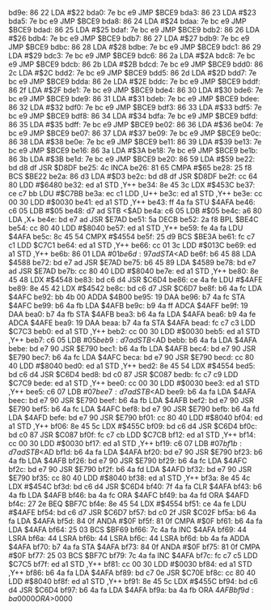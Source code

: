 bd9e: 86 22     LDA    #$22
bda0: 7e bc e9  JMP    $BCE9
bda3: 86 23     LDA    #$23
bda5: 7e bc e9  JMP    $BCE9
bda8: 86 24     LDA    #$24
bdaa: 7e bc e9  JMP    $BCE9
bdad: 86 25     LDA    #$25
bdaf: 7e bc e9  JMP    $BCE9
bdb2: 86 26     LDA    #$26
bdb4: 7e bc e9  JMP    $BCE9
bdb7: 86 27     LDA    #$27
bdb9: 7e bc e9  JMP    $BCE9
bdbc: 86 28     LDA    #$28
bdbe: 7e bc e9  JMP    $BCE9
bdc1: 86 29     LDA    #$29
bdc3: 7e bc e9  JMP    $BCE9
bdc6: 86 2a     LDA    #$2A
bdc8: 7e bc e9  JMP    $BCE9
bdcb: 86 2b     LDA    #$2B
bdcd: 7e bc e9  JMP    $BCE9
bdd0: 86 2c     LDA    #$2C
bdd2: 7e bc e9  JMP    $BCE9
bdd5: 86 2d     LDA    #$2D
bdd7: 7e bc e9  JMP    $BCE9
bdda: 86 2e     LDA    #$2E
bddc: 7e bc e9  JMP    $BCE9
bddf: 86 2f     LDA    #$2F
bde1: 7e bc e9  JMP    $BCE9
bde4: 86 30     LDA    #$30
bde6: 7e bc e9  JMP    $BCE9
bde9: 86 31     LDA    #$31
bdeb: 7e bc e9  JMP    $BCE9
bdee: 86 32     LDA    #$32
bdf0: 7e bc e9  JMP    $BCE9
bdf3: 86 33     LDA    #$33
bdf5: 7e bc e9  JMP    $BCE9
bdf8: 86 34     LDA    #$34
bdfa: 7e bc e9  JMP    $BCE9
bdfd: 86 35     LDA    #$35
bdff: 7e bc e9  JMP    $BCE9
be02: 86 36     LDA    #$36
be04: 7e bc e9  JMP    $BCE9
be07: 86 37     LDA    #$37
be09: 7e bc e9  JMP    $BCE9
be0c: 86 38     LDA    #$38
be0e: 7e bc e9  JMP    $BCE9
be11: 86 39     LDA    #$39
be13: 7e bc e9  JMP    $BCE9
be16: 86 3a     LDA    #$3A
be18: 7e bc e9  JMP    $BCE9
be1b: 86 3b     LDA    #$3B
be1d: 7e bc e9  JMP    $BCE9
be20: 86 59     LDA    #$59
be22: bd d8 df  JSR    $D8DF
be25: 4c        INCA
be26: 81 65     CMPA   #$65
be28: 25 f8     BCS    $BE22
be2a: 86 d3     LDA    #$D3
be2c: bd d8 df  JSR    $D8DF
be2f: cc 64 80  LDD    #$6480
be32: ed a1     STD    ,Y++
be34: 8e 45 3c  LDX    #$453C
be37: ce c7 bb  LDU    #$C7BB
be3a: ec c1     LDD    ,U++
be3c: ed a1     STD    ,Y++
be3e: cc 00 30  LDD    #$0030
be41: ed a1     STD    ,Y++
be43: ff 4a fa  STU    $4AFA
be46: c6 05     LDB    #$05
be48: d7 ad     STB    <$AD
be4a: c6 05     LDB    #$05
be4c: a6 80     LDA    ,X+
be4e: bd e7 ad  JSR    $E7AD
be51: 5a        DECB
be52: 2a f8     BPL    $BE4C
be54: cc 80 40  LDD    #$8040
be57: ed a1     STD    ,Y++
be59: fe 4a fa  LDU    $4AFA
be5c: 8c 45 54  CMPX   #$4554
be5f: 25 d9     BCS    $BE3A
be61: fc c7 c1  LDD    $C7C1
be64: ed a1     STD    ,Y++
be66: cc 01 3c  LDD    #$013C
be69: ed a1     STD    ,Y++
be6b: 86 01     LDA    #$01
be6d: 97 ad     STA    <$AD
be6f: b6 45 88  LDA    $4588
be72: bd e7 ad  JSR    $E7AD
be75: b6 45 89  LDA    $4589
be78: bd e7 ad  JSR    $E7AD
be7b: cc 80 40  LDD    #$8040
be7e: ed a1     STD    ,Y++
be80: 8e 45 48  LDX    #$4548
be83: bd c6 d4  JSR    $C6D4
be86: ce 4a fe  LDU    #$4AFE
be89: 8e 45 42  LDX    #$4542
be8c: bd c6 d7  JSR    $C6D7
be8f: b6 4a fc  LDA    $4AFC
be92: bb 4b 00  ADDA   $4B00
be95: 19        DAA
be96: b7 4a fc  STA    $4AFC
be99: b6 4a fb  LDA    $4AFB
be9c: b9 4a ff  ADCA   $4AFF
be9f: 19        DAA
bea0: b7 4a fb  STA    $4AFB
bea3: b6 4a fa  LDA    $4AFA
bea6: b9 4a fe  ADCA   $4AFE
bea9: 19        DAA
beaa: b7 4a fa  STA    $4AFA
bead: fc c7 c3  LDD    $C7C3
beb0: ed a1     STD    ,Y++
beb2: cc 00 30  LDD    #$0030
beb5: ed a1     STD    ,Y++
beb7: c6 05     LDB    #$05
beb9: d7 ad     STB    <$AD
bebb: b6 4a fa  LDA    $4AFA
bebe: bd e7 90  JSR    $E790
bec1: b6 4a fb  LDA    $4AFB
bec4: bd e7 90  JSR    $E790
bec7: b6 4a fc  LDA    $4AFC
beca: bd e7 90  JSR    $E790
becd: cc 80 40  LDD    #$8040
bed0: ed a1     STD    ,Y++
bed2: 8e 45 54  LDX    #$4554
bed5: bd c6 d4  JSR    $C6D4
bed8: bd c0 87  JSR    $C087
bedb: fc c7 c9  LDD    $C7C9
bede: ed a1     STD    ,Y++
bee0: cc 00 30  LDD    #$0030
bee3: ed a1     STD    ,Y++
bee5: c6 07     LDB    #$07
bee7: d7 ad     STB    <$AD
bee9: b6 4a fa  LDA    $4AFA
beec: bd e7 90  JSR    $E790
beef: b6 4a fb  LDA    $4AFB
bef2: bd e7 90  JSR    $E790
bef5: b6 4a fc  LDA    $4AFC
bef8: bd e7 90  JSR    $E790
befb: b6 4a fd  LDA    $4AFD
befe: bd e7 90  JSR    $E790
bf01: cc 80 40  LDD    #$8040
bf04: ed a1     STD    ,Y++
bf06: 8e 45 5c  LDX    #$455C
bf09: bd c6 d4  JSR    $C6D4
bf0c: bd c0 87  JSR    $C087
bf0f: fc c7 cb  LDD    $C7CB
bf12: ed a1     STD    ,Y++
bf14: cc 00 30  LDD    #$0030
bf17: ed a1     STD    ,Y++
bf19: c6 07     LDB    #$07
bf1b: d7 ad     STB    <$AD
bf1d: b6 4a fa  LDA    $4AFA
bf20: bd e7 90  JSR    $E790
bf23: b6 4a fb  LDA    $4AFB
bf26: bd e7 90  JSR    $E790
bf29: b6 4a fc  LDA    $4AFC
bf2c: bd e7 90  JSR    $E790
bf2f: b6 4a fd  LDA    $4AFD
bf32: bd e7 90  JSR    $E790
bf35: cc 80 40  LDD    #$8040
bf38: ed a1     STD    ,Y++
bf3a: 8e 45 4c  LDX    #$454C
bf3d: bd c6 d4  JSR    $C6D4
bf40: 7f 4a fa  CLR    $4AFA
bf43: b6 4a fb  LDA    $4AFB
bf46: ba 4a fc  ORA    $4AFC
bf49: ba 4a fd  ORA    $4AFD
bf4c: 27 2e     BEQ    $BF7C
bf4e: 8e 45 54  LDX    #$4554
bf51: ce 4a fe  LDU    #$4AFE
bf54: bd c6 d7  JSR    $C6D7
bf57: bd c0 2f  JSR    $C02F
bf5a: b6 4a fa  LDA    $4AFA
bf5d: 84 0f     ANDA   #$0F
bf5f: 81 0f     CMPA   #$0F
bf61: b6 4a fa  LDA    $4AFA
bf64: 25 03     BCS    $BF69
bf66: 7c 4a fa  INC    $4AFA
bf69: 44        LSRA
bf6a: 44        LSRA
bf6b: 44        LSRA
bf6c: 44        LSRA
bf6d: bb 4a fa  ADDA   $4AFA
bf70: b7 4a fa  STA    $4AFA
bf73: 84 0f     ANDA   #$0F
bf75: 81 0f     CMPA   #$0F
bf77: 25 03     BCS    $BF7C
bf79: 7c 4a fa  INC    $4AFA
bf7c: fc c7 c5  LDD    $C7C5
bf7f: ed a1     STD    ,Y++
bf81: cc 00 30  LDD    #$0030
bf84: ed a1     STD    ,Y++
bf86: b6 4a fa  LDA    $4AFA
bf89: bd c7 0e  JSR    $C70E
bf8c: cc 80 40  LDD    #$8040
bf8f: ed a1     STD    ,Y++
bf91: 8e 45 5c  LDX    #$455C
bf94: bd c6 d4  JSR    $C6D4
bf97: b6 4a fa  LDA    $4AFA
bf9a: ba 4a fb  ORA    $4AFB
bf9d: ba 00 00  ORA    >$0000
